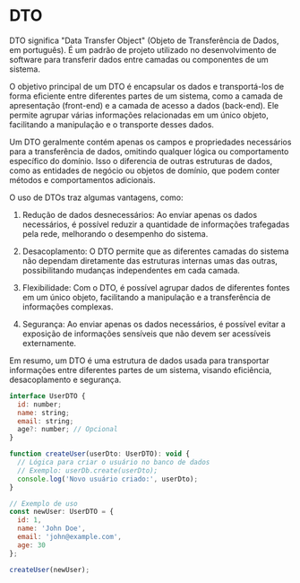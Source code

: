 # DTO 

DTO significa "Data Transfer Object" (Objeto de Transferência de Dados, em português). É um padrão de projeto utilizado no desenvolvimento de software para transferir dados entre camadas ou componentes de um sistema.

O objetivo principal de um DTO é encapsular os dados e transportá-los de forma eficiente entre diferentes partes de um sistema, como a camada de apresentação (front-end) e a camada de acesso a dados (back-end). Ele permite agrupar várias informações relacionadas em um único objeto, facilitando a manipulação e o transporte desses dados.

Um DTO geralmente contém apenas os campos e propriedades necessários para a transferência de dados, omitindo qualquer lógica ou comportamento específico do domínio. Isso o diferencia de outras estruturas de dados, como as entidades de negócio ou objetos de domínio, que podem conter métodos e comportamentos adicionais.

O uso de DTOs traz algumas vantagens, como:

1. Redução de dados desnecessários: Ao enviar apenas os dados necessários, é possível reduzir a quantidade de informações trafegadas pela rede, melhorando o desempenho do sistema.

2. Desacoplamento: O DTO permite que as diferentes camadas do sistema não dependam diretamente das estruturas internas umas das outras, possibilitando mudanças independentes em cada camada.

3. Flexibilidade: Com o DTO, é possível agrupar dados de diferentes fontes em um único objeto, facilitando a manipulação e a transferência de informações complexas.

4. Segurança: Ao enviar apenas os dados necessários, é possível evitar a exposição de informações sensíveis que não devem ser acessíveis externamente.

Em resumo, um DTO é uma estrutura de dados usada para transportar informações entre diferentes partes de um sistema, visando eficiência, desacoplamento e segurança.

```javascript
interface UserDTO {
  id: number;
  name: string;
  email: string;
  age?: number; // Opcional
}

function createUser(userDto: UserDTO): void {
  // Lógica para criar o usuário no banco de dados
  // Exemplo: userDb.create(userDto);
  console.log('Novo usuário criado:', userDto);
}

// Exemplo de uso
const newUser: UserDTO = {
  id: 1,
  name: 'John Doe',
  email: 'john@example.com',
  age: 30
};

createUser(newUser);
```
